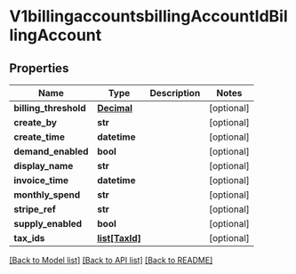# V1billingaccountsbillingAccountIdBillingAccount

## Properties
Name | Type | Description | Notes
------------ | ------------- | ------------- | -------------
**billing_threshold** | [**Decimal**](Decimal.md) |  | [optional] 
**create_by** | **str** |  | [optional] 
**create_time** | **datetime** |  | [optional] 
**demand_enabled** | **bool** |  | [optional] 
**display_name** | **str** |  | [optional] 
**invoice_time** | **datetime** |  | [optional] 
**monthly_spend** | **str** |  | [optional] 
**stripe_ref** | **str** |  | [optional] 
**supply_enabled** | **bool** |  | [optional] 
**tax_ids** | [**list[TaxId]**](TaxId.md) |  | [optional] 

[[Back to Model list]](../README.md#documentation-for-models) [[Back to API list]](../README.md#documentation-for-api-endpoints) [[Back to README]](../README.md)


